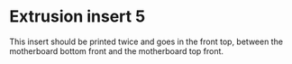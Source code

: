 # Extrusion insert 5

This insert should be printed twice and goes in the front top, between the motherboard bottom front and the motherboard top front.